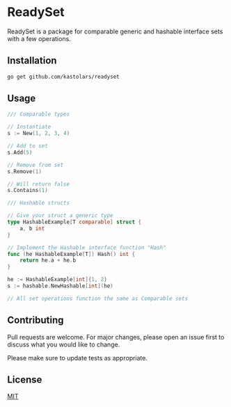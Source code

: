 # ReadySet

ReadySet is a package for comparable generic and hashable interface sets with a few operations.

## Installation
```bash
go get github.com/kastolars/readyset
```

## Usage

```go
/// Comparable types

// Instantiate
s := New(1, 2, 3, 4)

// Add to set
s.Add(5)

// Remove from set
s.Remove(1)

// Will return false
s.Contains(1)
```

```go
/// Hashable structs

// Give your struct a generic type
type HashableExample[T comparable] struct {
    a, b int
}

// Implement the Hashable interface function "Hash"
func (he HashableExample[T]) Hash() int {
	return he.a + he.b
}

he := HashableExample[int]{1, 2}
s := hashable.NewHashable[int](he)

// All set operations function the same as Comparable sets
```

## Contributing
Pull requests are welcome. For major changes, please open an issue first to discuss what you would like to change.

Please make sure to update tests as appropriate.

## License
[MIT](https://choosealicense.com/licenses/mit/)